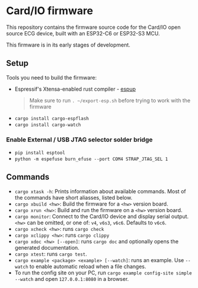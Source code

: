 Card/IO firmware
================

This repository contains the firmware source code for the Card/IO open source ECG device, built with
an ESP32-C6 or ESP32-S3 MCU.

This firmware is in its early stages of development.

Setup
-----

Tools you need to build the firmware:

- Espressif's Xtensa-enabled rust compiler - [espup](https://github.com/esp-rs/espup)
  > Make sure to run `. ~/export-esp.sh` before trying to work with the firmware
- `cargo install cargo-espflash`
- `cargo install cargo-watch`

### Enable External / USB JTAG selector solder bridge

- `pip install esptool`
- `python -m espefuse burn_efuse --port COM4 STRAP_JTAG_SEL 1`

Commands
--------

- `cargo xtask -h`: Prints information about available commands. Most of the commands have short
  aliasses, listed below.
- `cargo xbuild <hw>`: Build the firmware for a `<hw>` version board.
- `cargo xrun <hw>`: Build and run the firmware on a `<hw>` version board.
- `cargo monitor`: Connect to the Card/IO device and display serial output.
  `<hw>` can be omitted, or one of: `v4`, `v6s3`, `v6c6`. Defaults to `v6c6`.
- `cargo xcheck <hw>`: runs `cargo check`
- `cargo xclippy <hw>`: runs `cargo clippy`
- `cargo xdoc <hw> [--open]`: runs `cargo doc` and optionally opens the generated documentation.
- `cargo xtest`: runs `cargo test`.
- `cargo example <package> <example> [--watch]`: runs an example.
  Use `--watch` to enable automatic reload when a file changes.
- To run the config site on your PC, run `cargo example config-site simple --watch`
  and open `127.0.0.1:8080` in a browser.

